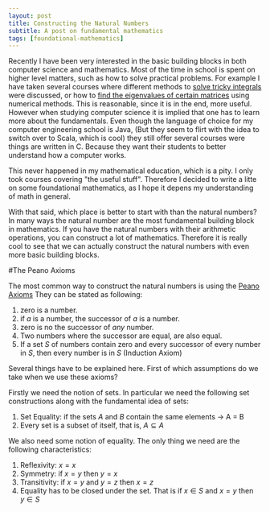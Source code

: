 ```yaml
---
layout: post
title: Constructing the Natural Numbers
subtitle: A post on fundamental mathematics
tags: [foundational-mathematics]
---
```


Recently I have been very interested in the basic building blocks in both computer science and mathematics. Most of the time in school is spent on higher level matters, such as how to solve practical problems. For example I have taken several courses where different methods to [solve tricky integrals](https://en.wikipedia.org/wiki/Simpson%27s_rule) were discussed, or how to [find the eigenvalues of certain matrices](https://en.wikipedia.org/wiki/QR_algorithm) using numerical methods. This is reasonable, since it is in the end, more useful. However when studying computer science it is implied that one has to learn more about the fundamentals. Even though the language of choice for my computer engineering school is Java, (But they seem to flirt with the idea to switch over to Scala, which is cool) they still offer several courses were things are written in C. Because they want their students to better understand how a computer works.

This never happened in my mathematical education, which is a pity. I only took courses covering "the useful stuff". Therefore I decided to write a litte on some foundational mathematics, as I hope it depens my understanding of math in general.

With that said, which place is better to start with than the natural numbers? In many ways the natural number are the most fundamental building block in mathematics. If you have the natural numbers with their arithmetic operations, you can construct a lot of mathematics. Therefore it is really cool to see that we can actually construct the natural numbers with even more basic building blocks.

#The Peano Axioms

The most common way to construct the natural numbers is using the [Peano Axioms](http://mathworld.wolfram.com/PeanosAxioms.html) They can be stated as following:
1. zero is a number.
2. if $a$ is a number, the successor of $a$ is a number.
3. zero is no the successor of *any* number.
4. Two numbers where the successor are equal, are also equal.
5. If a set $S$ of numbers contain zero and every successor of every number in $S$, then every number is in $S$ (Induction Axiom)

Several things have to be explained here. First of which assumptions do we take when we use these axioms? 

Firstly we need the notion of sets. In particular we need the following set constructions along with the fundamental idea of sets:
1. Set Equality: if the sets $A$ and $B$ contain the same elements $\rightarrow$ A = B
2. Every set is a subset of itself, that is, $A \subseteq A$

We also need some notion of equality. The only thing we need are the following characteristics:
1. Reflexivity: $x=x$
2. Symmetry: if $x = y$ then $y = x$
3. Transitivity: if $x = y$ and $y = z$ then $x = z$
4. Equality has to be closed under the set. That is if $x\in S$ and $x=y$ then $y\in S$
